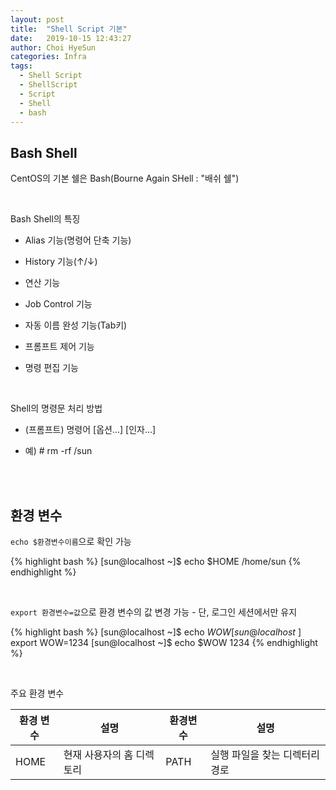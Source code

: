 ```yaml
---
layout: post
title:  "Shell Script 기본"
date:   2019-10-15 12:43:27
author: Choi HyeSun
categories: Infra
tags:
  - Shell Script
  - ShellScript
  - Script
  - Shell
  - bash
---
```


## Bash Shell
CentOS의 기본 쉘은 Bash(Bourne Again SHell : "배쉬 쉘")

<br>

Bash Shell의 특징

  - Alias 기능(명령어 단축 기능)

  - History 기능(↑/↓)

  - 연산 기능

  - Job Control 기능
  
  - 자동 이름 완성 기능(Tab키)
  
  - 프롬프트 제어 기능
  
  - 명령 편집 기능
  
<br>

Shell의 명령문 처리 방법

- (프롬프트) 명령어 [옵션...] [인자...]

- 예) # rm -rf /sun

<br>
<br>

## 환경 변수
`echo $환경변수이름`으로 확인 가능

{% highlight bash %}
[sun@localhost ~]$ echo $HOME
/home/sun
{% endhighlight %}

<br>

`export 환경변수=값`으로 환경 변수의 값 변경 가능 - 단, 로그인 세션에서만 유지

{% highlight bash %}
[sun@localhost ~]$ echo $WOW
[sun@localhost ~]$ export WOW=1234
[sun@localhost ~]$ echo $WOW
1234
{% endhighlight %}

<br>

주요 환경 변수

|환경 변수|설명|환경변수|설명|
|---|---|---|---|
|HOME|현재 사용자의 홈 디렉토리|PATH|실행 파일을 찾는 디렉터리 경로|

